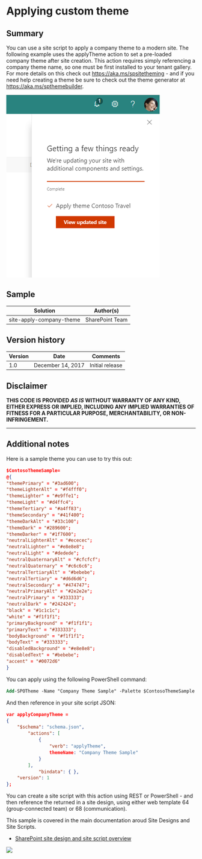 # Applying custom theme

## Summary
You can use a site script to apply a company theme to a modern site. The following example uses the applyTheme action to set a pre-loaded company theme after site creation. This action requires simply referencing a company theme name, so one must be first installed to your tenant gallery. For more details on this check out https://aka.ms/spsitetheming - and if you need help creating a theme be sure to check out the theme generator at https://aka.ms/spthemebuilder. 

![Screenshot](screenshot.png)

## Sample

Solution|Author(s)
--------|---------
site-apply-company-theme | SharePoint Team

## Version history

Version|Date|Comments
-------|----|--------
1.0|December 14, 2017|Initial release

## Disclaimer
**THIS CODE IS PROVIDED *AS IS* WITHOUT WARRANTY OF ANY KIND, EITHER EXPRESS OR IMPLIED, INCLUDING ANY IMPLIED WARRANTIES OF FITNESS FOR A PARTICULAR PURPOSE, MERCHANTABILITY, OR NON-INFRINGEMENT.**

---

## Additional notes

Here is a sample theme you can use to try this out:

```json
$ContosoThemeSample=
@{
"themePrimary" = "#3ad600";
"themeLighterAlt" = "#f4fff0";
"themeLighter" = "#e9ffe1";
"themeLight" = "#d4ffc4";
"themeTertiary" = "#a4ff83";
"themeSecondary" = "#41f400";
"themeDarkAlt" = "#33c100";
"themeDark" = "#289600";
"themeDarker" = "#1f7600";
"neutralLighterAlt" = "#ececec";
"neutralLighter" = "#e8e8e8";
"neutralLight" = "#dedede";
"neutralQuaternaryAlt" = "#cfcfcf";
"neutralQuaternary" = "#c6c6c6";
"neutralTertiaryAlt" = "#bebebe";
"neutralTertiary" = "#d6d6d6";
"neutralSecondary" = "#474747";
"neutralPrimaryAlt" = "#2e2e2e";
"neutralPrimary" = "#333333";
"neutralDark" = "#242424";
"black" = "#1c1c1c";
"white" = "#f1f1f1";
"primaryBackground" = "#f1f1f1";
"primaryText" = "#333333";
"bodyBackground" = "#f1f1f1";
"bodyText" = "#333333";
"disabledBackground" = "#e8e8e8";
"disabledText" = "#bebebe";
"accent" = "#0072d6"
}
```

You can apply using the following PowerShell command:

```ps
Add-SPOTheme -Name "Company Theme Sample" -Palette $ContosoThemeSample -IsInverted $false
```

And then reference in your site script JSON:

```json
var applyCompanyTheme = 
{
    "$schema": "schema.json",
        "actions": [
            {
                "verb": "applyTheme",
                themeName: "Company Theme Sample"
            }
        ],
            "bindata": { },
    "version": 1
};
```

You can create a site script with this action using REST or PowerShell - and then reference the returned <SiteScriptId> in a site design, using either web template 64 (group-connected team) or 68 (communication).

This sample is covered in the main documentation aroud Site Designs and Site Scripts.

- [SharePoint site design and site script overview](https://docs.microsoft.com/en-us/sharepoint/dev/declarative-customization/site-design-overview)


<img src="https://telemetry.sharepointpnp.com/sp-dev-site-scripts/samples/site-apply-company-theme" />